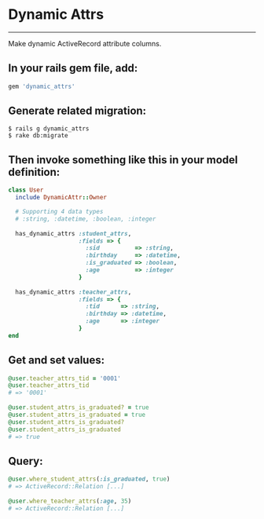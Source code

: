 Dynamic Attrs
=============
-------------

Make dynamic ActiveRecord attribute columns.

In your rails gem file, add:
----------------------------
```ruby
gem 'dynamic_attrs'
```

Generate related migration:
------
```
$ rails g dynamic_attrs
$ rake db:migrate
```

Then invoke something like this in your model definition:
------------
```ruby
class User
  include DynamicAttr::Owner

  # Supporting 4 data types
  # :string, :datetime, :boolean, :integer
 
  has_dynamic_attrs :student_attrs,
                    :fields => {
                      :sid          => :string,
                      :birthday     => :datetime,
                      :is_graduated => :boolean,
                      :age          => :integer
                    }
 
  has_dynamic_attrs :teacher_attrs,
                    :fields => {
                      :tid      => :string,
                      :birthday => :datetime,
                      :age      => :integer
                    }
end
```

Get and set values:
-------------------
```ruby
@user.teacher_attrs_tid = '0001'
@user.teacher_attrs_tid
# => '0001'
 
@user.student_attrs_is_graduated? = true
@user.student_attrs_is_graduated = true
@user.student_attrs_is_graduated?
@user.student_attrs_is_graduated
# => true
```

Query:
------
```ruby
@user.where_student_attrs(:is_graduated, true)
# => ActiveRecord::Relation [...]
 
@user.where_teacher_attrs(:age, 35)
# => ActiveRecord::Relation [...]
```
